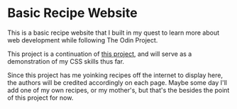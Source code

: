 # Basic Recipe Website

This is a basic recipe website that I built in my quest to learn more about web development while following The Odin Project.

This project is a continuation of [this project](https://github.com/threenbe/odin-recipes), and will serve as a demonstration of my CSS skills thus far.

Since this project has me yoinking recipes off the internet to display here, the authors will be credited accordingly on each page. Maybe some day I'll add one of my own recipes, or my mother's, but that's the besides the point of this project for now.